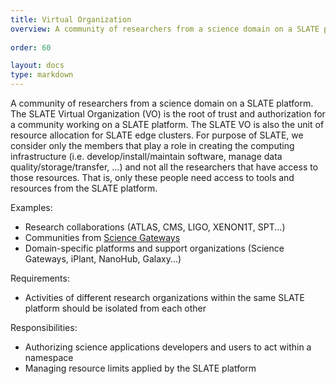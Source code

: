 ```yaml
---
title: Virtual Organization
overview: A community of researchers from a science domain on a SLATE platform.
              
order: 60

layout: docs
type: markdown
---
```


A community of researchers from a science domain on a SLATE platform.
The SLATE Virtual Organization (VO) is the root of trust and authorization
for a community working on a SLATE platform. The SLATE VO is also the unit of
resource allocation for SLATE edge clusters. For purpose of SLATE, we consider
only the members that play a role in creating the computing infrastructure
(i.e. develop/install/maintain software, manage data quality/storage/transfer, …)
and not all the researchers that have access to those resources. That is, only
these people need access to tools and resources from the SLATE platform.

Examples:
* Research collaborations (ATLAS, CMS, LIGO, XENON1T, SPT...)
* Communities from [Science Gateways](https://sciencegateways.org/)
* Domain-specific platforms and support organizations (Science Gateways, iPlant, NanoHub, Galaxy...)

Requirements:
* Activities of different research organizations within the same SLATE platform
should be isolated from each other


Responsibilities:
* Authorizing science applications developers and users to act within a namespace
* Managing resource limits applied by the SLATE platform
